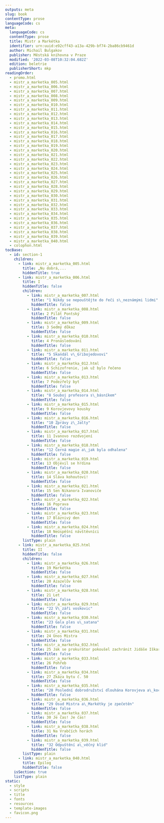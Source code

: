 ```yaml
---
outputs: meta
slug: book
contentType: prose
languageCode: cs
meta:
  languageCode: cs
  contentType: prose
  title: Mistr a Markétka
  identifier: urn:uuid:e92cff43-a13a-429b-bf74-2ba86cb9461d
  author: Michail Bulgakov
  publisher: Městská knihovna v Praze
  modified: '2022-03-08T10:32:04.682Z'
  edition: beletrie
  publisherShort: mkp
readingOrder:
  - promo.html
  - mistr_a_marketka_005.html
  - mistr_a_marketka_006.html
  - mistr_a_marketka_007.html
  - mistr_a_marketka_008.html
  - mistr_a_marketka_009.html
  - mistr_a_marketka_010.html
  - mistr_a_marketka_011.html
  - mistr_a_marketka_012.html
  - mistr_a_marketka_013.html
  - mistr_a_marketka_014.html
  - mistr_a_marketka_015.html
  - mistr_a_marketka_016.html
  - mistr_a_marketka_017.html
  - mistr_a_marketka_018.html
  - mistr_a_marketka_019.html
  - mistr_a_marketka_020.html
  - mistr_a_marketka_021.html
  - mistr_a_marketka_022.html
  - mistr_a_marketka_023.html
  - mistr_a_marketka_024.html
  - mistr_a_marketka_025.html
  - mistr_a_marketka_026.html
  - mistr_a_marketka_027.html
  - mistr_a_marketka_028.html
  - mistr_a_marketka_029.html
  - mistr_a_marketka_030.html
  - mistr_a_marketka_031.html
  - mistr_a_marketka_032.html
  - mistr_a_marketka_033.html
  - mistr_a_marketka_034.html
  - mistr_a_marketka_035.html
  - mistr_a_marketka_036.html
  - mistr_a_marketka_037.html
  - mistr_a_marketka_038.html
  - mistr_a_marketka_039.html
  - mistr_a_marketka_040.html
  - colophon.html
tocBase:
  - id: section-1
    children:
      - link: mistr_a_marketka_005.html
        title: „Nu dobrá,...
        hiddenTitle: true
      - link: mistr_a_marketka_006.html
        title: I
        hiddenTitle: false
        children:
          - link: mistr_a_marketka_007.html
            title: "1 Nikdy se nepouštějte do řeči s\_neznámými lidmi"
            hiddenTitle: false
          - link: mistr_a_marketka_008.html
            title: 2 Pilát Pontský
            hiddenTitle: false
          - link: mistr_a_marketka_009.html
            title: 3 Sedmý důkaz
            hiddenTitle: false
          - link: mistr_a_marketka_010.html
            title: 4 Pronásledování
            hiddenTitle: false
          - link: mistr_a_marketka_011.html
            title: "5 Skandál v\_Gribojedovovi"
            hiddenTitle: false
          - link: mistr_a_marketka_012.html
            title: 6 Schizofrenie, jak už bylo řečeno
            hiddenTitle: false
          - link: mistr_a_marketka_013.html
            title: 7 Podezřelý byt
            hiddenTitle: false
          - link: mistr_a_marketka_014.html
            title: "8 Souboj profesora s\_básníkem"
            hiddenTitle: false
          - link: mistr_a_marketka_015.html
            title: 9 Korovjevovy kousky
            hiddenTitle: false
          - link: mistr_a_marketka_016.html
            title: "10 Zprávy z\_Jalty"
            hiddenTitle: false
          - link: mistr_a_marketka_017.html
            title: 11 Ivanovo rozdvojení
            hiddenTitle: false
          - link: mistr_a_marketka_018.html
            title: "12 Černá magie a\_jak byla odhalena"
            hiddenTitle: false
          - link: mistr_a_marketka_019.html
            title: 13 Objevil se hrdina
            hiddenTitle: false
          - link: mistr_a_marketka_020.html
            title: 14 Sláva kohoutovi!
            hiddenTitle: false
          - link: mistr_a_marketka_021.html
            title: 15 Sen Nikanora Ivanoviče
            hiddenTitle: false
          - link: mistr_a_marketka_022.html
            title: 16 Poprava
            hiddenTitle: false
          - link: mistr_a_marketka_023.html
            title: 17 Bláznivý den
            hiddenTitle: false
          - link: mistr_a_marketka_024.html
            title: 18 Neúspěšní návštěvníci
            hiddenTitle: false
        listType: plain
      - link: mistr_a_marketka_025.html
        title: II
        hiddenTitle: false
        children:
          - link: mistr_a_marketka_026.html
            title: 19 Markétka
            hiddenTitle: false
          - link: mistr_a_marketka_027.html
            title: 20 Azazelův krém
            hiddenTitle: false
          - link: mistr_a_marketka_028.html
            title: 21 Let
            hiddenTitle: false
          - link: mistr_a_marketka_029.html
            title: "22 V\_záři voskovic"
            hiddenTitle: false
          - link: mistr_a_marketka_030.html
            title: "23 Gala ples u\_satana"
            hiddenTitle: false
          - link: mistr_a_marketka_031.html
            title: 24 Únos Mistra
            hiddenTitle: false
          - link: mistr_a_marketka_032.html
            title: 25 Jak se prokurátor pokoušel zachránit Jidáše Iškariotského
            hiddenTitle: false
          - link: mistr_a_marketka_033.html
            title: 26 Pohřeb
            hiddenTitle: false
          - link: mistr_a_marketka_034.html
            title: 27 Zkáza bytu č. 50
            hiddenTitle: false
          - link: mistr_a_marketka_035.html
            title: "28 Poslední dobrodružství dlouhána Korovjeva a\_kocoura Kňoura"
            hiddenTitle: false
          - link: mistr_a_marketka_036.html
            title: "29 Osud Mistra a\_Markétky je zpečetěn"
            hiddenTitle: false
          - link: mistr_a_marketka_037.html
            title: 30 Je čas! Je čas!
            hiddenTitle: false
          - link: mistr_a_marketka_038.html
            title: 31 Na Vrabčích horách
            hiddenTitle: false
          - link: mistr_a_marketka_039.html
            title: "32 Odpuštění a\_věčný klid"
            hiddenTitle: false
        listType: plain
      - link: mistr_a_marketka_040.html
        title: Epilog
        hiddenTitle: false
    isSection: true
    listType: plain
static:
  - style
  - scripts
  - title
  - fonts
  - resources
  - template-images
  - favicon.png
---
```


